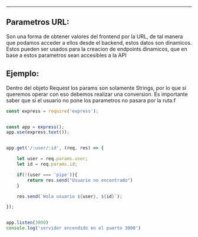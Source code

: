
---
## Parametros URL:
Son una forma de obtener valores del frontend por la URL, de tal manera que podamos acceder a ellos desde el backend, estos datos son dinamicos. Estos pueden ser usados para la creacion de endpoints dinamicos, que en base a estos parametros sean accesibles a la API

## Ejemplo:
Dentro del objeto Request los params son solamente Strings, por lo que si queremos operar con eso debemos realizar una conversion. Es importante saber que si el usuario no pone los parametros no pasara por la ruta.f

```js
const express = require('express');


const app = express();
app.use(express.text());


app.get('/:user/:id', (req, res) => {

    let user = req.params.user;
    let id = req.params.id;

    if(!(user === 'pipe')){
        return res.send("Usuario no encontrado")
    }    

    res.send(`Hola usuario ${user}, ${id}`);

});


app.listen(3000)
console.log('servidor encendido en el puerto 3000')
```